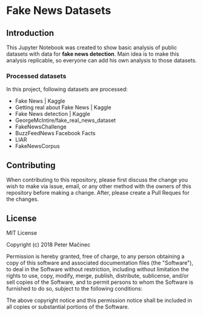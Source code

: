 # Fake News Datasets

## Introduction
This Jupyter Notebook was created to show basic analysis of public datasets with data for **fake news detection**. Main idea is to make this analysis replicable, so everyone can add his own analysis to those datasets.

### Processed datasets
In this project, following datasets are processed:
* Fake News | Kaggle
* Getting real about Fake News | Kaggle
* Fake News detection | Kaggle
* GeorgeMcIntire/fake_real_news_dataset
* FakeNewsChallenge
* BuzzFeedNews Facebook Facts
* LIAR
* FakeNewsCorpus

## Contributing
When contributing to this repository, please first discuss the change you wish to make via issue, email, or any other method with the owners of this repository before making a change. After, please create a Pull Reques for the changes.

## License
MIT License

Copyright (c) 2018 Peter Mačinec

Permission is hereby granted, free of charge, to any person obtaining a copy
of this software and associated documentation files (the "Software"), to deal
in the Software without restriction, including without limitation the rights
to use, copy, modify, merge, publish, distribute, sublicense, and/or sell
copies of the Software, and to permit persons to whom the Software is
furnished to do so, subject to the following conditions:

The above copyright notice and this permission notice shall be included in all
copies or substantial portions of the Software.
